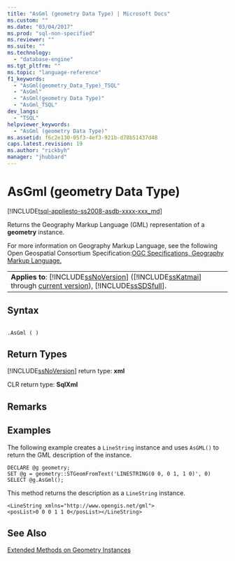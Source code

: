```yaml
---
title: "AsGml (geometry Data Type) | Microsoft Docs"
ms.custom: ""
ms.date: "03/04/2017"
ms.prod: "sql-non-specified"
ms.reviewer: ""
ms.suite: ""
ms.technology: 
  - "database-engine"
ms.tgt_pltfrm: ""
ms.topic: "language-reference"
f1_keywords: 
  - "AsGml(geometry_Data_Type)_TSQL"
  - "AsGml"
  - "AsGml(geometry Data Type)"
  - "AsGml_TSQL"
dev_langs: 
  - "TSQL"
helpviewer_keywords: 
  - "AsGml (geometry Data Type)"
ms.assetid: f6c2e130-05f3-4ef3-921b-d78b51437d48
caps.latest.revision: 19
ms.author: "rickbyh"
manager: "jhubbard"
---
```

# AsGml (geometry Data Type)
[!INCLUDE[tsql-appliesto-ss2008-asdb-xxxx-xxx_md](../../../relational-databases/import-export/includes/tsql-appliesto-ss2008-asdb-xxxx-xxx-md.md)]

  Returns the Geography Markup Language (GML) representation of a **geometry** instance.  
  
 For more information on Geography Markup Language, see the following Open Geospatial Consortium Specification:[OGC Specifications, Geography Markup Language.](http://go.microsoft.com/fwlink/?LinkId=93629)  
  
||  
|-|  
|**Applies to**: [!INCLUDE[ssNoVersion](../../../advanced-analytics/r-services/includes/ssnoversion-md.md)] ([!INCLUDE[ssKatmai](../../../analysis-services/data-mining/includes/sskatmai-md.md)] through [current version](http://go.microsoft.com/fwlink/p/?LinkId=299658)), [!INCLUDE[ssSDSfull](../../../analysis-services/multidimensional-models/includes/sssdsfull-md.md)].|  
  
## Syntax  
  
```  
  
.AsGml ( )  
```  
  
## Return Types  
 [!INCLUDE[ssNoVersion](../../../advanced-analytics/r-services/includes/ssnoversion-md.md)] return type: **xml**  
  
 CLR return type: **SqlXml**  
  
## Remarks  
  
## Examples  
 The following example creates a `LineString` instance and uses `AsGML()` to return the GML description of the instance.  
  
```  
DECLARE @g geometry;  
SET @g = geometry::STGeomFromText('LINESTRING(0 0, 0 1, 1 0)', 0)  
SELECT @g.AsGml();  
```  
  
 This method returns the description as a `LineString` instance.  
  
```  
<LineString xmlns="http://www.opengis.net/gml">  
<posList>0 0 0 1 1 0</posList></LineString>  
```  
  
## See Also  
 [Extended Methods on Geometry Instances](../../../t-sql/data-types/extended-methods-on-geometry-instances.md)  
  
  